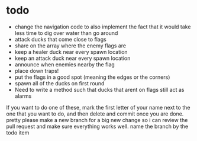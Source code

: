 # todo
- change the navigation code to also implement the fact that it would take less time to dig over water than go around
- attack ducks that come close to flags
- share on the array where the enemy flags are
- keep a healer duck near every spawn location
- keep an attack duck near every spawn location
- announce when enemies nearby the flag
- place down traps!
- put the flags in a good spot (meaning the edges or the corners)
- spawn all of the ducks on first round
- Need to write a method such that ducks that arent on flags still act as alarms

If you want to do one of these, mark the first letter of your name
next to the one that you want to do, and then delete and commit once 
you are done. pretty please make a new branch for a big new change so i 
can review the pull request and make sure everything works well.
name the branch by the todo item